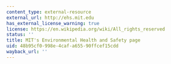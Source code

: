 ```yaml
---
content_type: external-resource
external_url: http://ehs.mit.edu
has_external_license_warning: true
license: https://en.wikipedia.org/wiki/All_rights_reserved
status: ''
title: MIT's Environmental Health and Safety page
uid: 48b95cf0-998e-4caf-a655-90ffcef15cdd
wayback_url: ''
---
```

